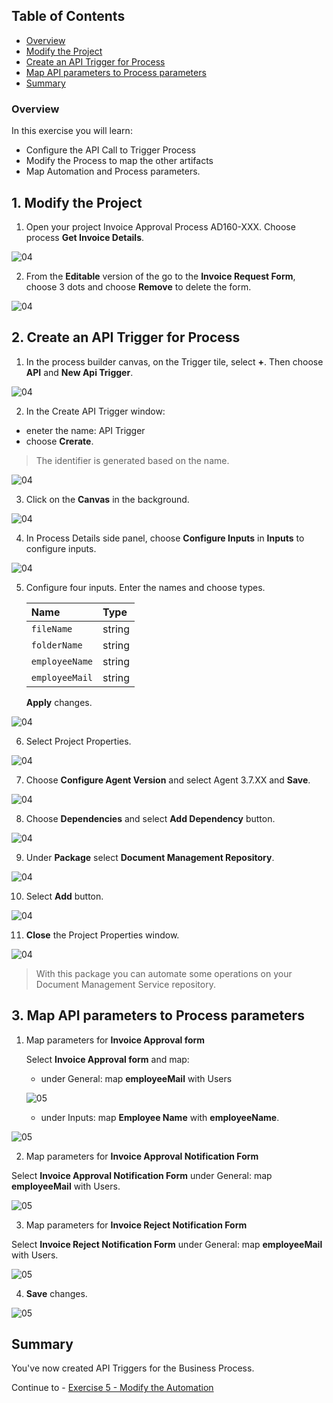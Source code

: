 ## Table of Contents
 - [Overview](#overview)
 - [Modify the Project](#modifyProject)
 - [Create an API Trigger for Process](#configureInputs)
 - [Map API parameters to Process parameters](#mapParameters)
 - [Summary](#summary)

### Overview <a name="overview"></a>

In this exercise you will learn:

- Configure the API Call to Trigger Process
- Modify the Process to map the other artifacts
- Map Automation and Process parameters.

## 1. Modify the Project <a name="modifyProject"></a>

1. Open your project Invoice Approval Process AD160-XXX. Choose process **Get Invoice Details**.

 ![04](./images//005.png)

2. From the **Editable** version of the go to the **Invoice Request Form**, choose 3 dots and choose **Remove** to delete the form.

 ![04](./images//006.png)

## 2. Create an API Trigger for Process <a name="configureInputs"></a>

1. In the process builder canvas, on the Trigger tile, select **+**. Then choose **API** and **New Api Trigger**.

 ![04](./images//029.png)

2. In the Create API Trigger window:
- eneter the name: API Trigger
- choose **Crerate**.
> The identifier is generated based on the name.

 ![04](./images//030.png)

3. Click on the **Canvas** in the background.

 ![04](./images/007b.png)

4. In Process Details side panel, choose **Configure Inputs** in **Inputs** to configure inputs.

 ![04](./images/008a.png)

5. Configure four inputs. Enter the names and choose types.

    |  **Name**    | **Type**
    |  :------------- | :-------------
    |  `fileName`       | string
    |  `folderName`     | string
    |  `employeeName`   | string
    |  `employeeMail`   | string

    **Apply** changes.

 ![04](./images/009a.png)

6. Select Project Properties.

 ![04](./images/011b.png)

7. Choose **Configure Agent Version** and select Agent 3.7.XX and **Save**.

 ![04](./images/012a.png)

8. Choose **Dependencies** and select **Add Dependency** button.

 ![04](./images/013.png)

9. Under **Package** select **Document Management Repository**.

 ![04](./images/014.png)

10. Select **Add** button.

 ![04](./images/015a.png)
 
11. **Close** the Project Properties window.

 ![04](./images/015b.png)

> With this package you can automate some operations on your Document Management Service repository.

## 3. Map API parameters to Process parameters <a name="mapParameters"></a>

1. Map parameters for **Invoice Approval form**

    Select **Invoice Approval form** and map:
    - under General: map **employeeMail** with Users

    ![05](./images/025.png)

    - under Inputs: map **Employee Name** with **employeeName**.

  ![05](./images/025a.png)

2. Map parameters for **Invoice Approval Notification Form**

  Select **Invoice Approval Notification Form** under General: map **employeeMail** with Users.

  ![05](./images/027.png)

3. Map parameters for **Invoice Reject Notification Form**

  Select **Invoice Reject Notification Form** under General: map **employeeMail** with Users.

  ![05](./images/028.png)

4. **Save** changes.

  ![05](./images/026.png)

## Summary <a name="summary"></a>

You've now created API Triggers for the Business Process.

Continue to - [Exercise 5 - Modify the Automation](../5_ModifyAutomation/Modify-automation.md)
